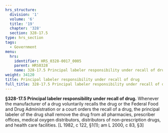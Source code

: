 ```yaml
---
hrs_structure:
  division: '1'
  volume: '6'
  title: '19'
  chapter: '328'
  section: 328-17.5
type: hrs_section
tags:
  - Government
menu:
  hrs:
    identifier: HRS_0328-0017_0005
    parent: HRS0328
    name: 328-17.5 Principal labeler responsibility under recall of drug
weight: 34120
title: Principal labeler responsibility under recall of drug
full_title: 328-17.5 Principal labeler responsibility under recall of drug
---
```

**§328-17.5 Principal labeler responsibility under recall of drug.** Whenever the manufacturer of a drug voluntarily recalls the drug or the Federal Food and Drug Administration or a court orders the recall of a drug, the principal labeler of the drug shall remove the drug from all pharmacies, prescriber offices, medical oxygen distributors, distributors of non-prescription drugs, and health care facilities. [L 1982, c 122, §1(1); am L 2000, c 83, §3]